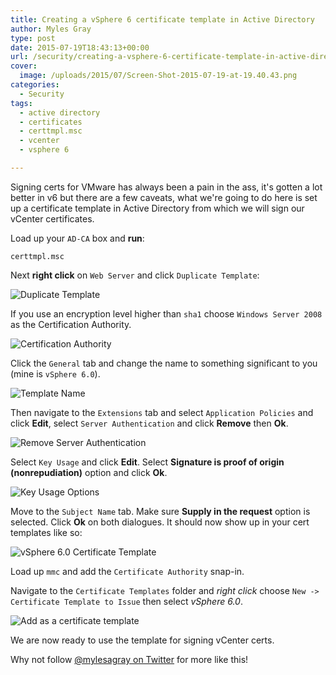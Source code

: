 ```yaml
---
title: Creating a vSphere 6 certificate template in Active Directory
author: Myles Gray
type: post
date: 2015-07-19T18:43:13+00:00
url: /security/creating-a-vsphere-6-certificate-template-in-active-directory/
cover:
  image: /uploads/2015/07/Screen-Shot-2015-07-19-at-19.40.43.png
categories:
  - Security
tags:
  - active directory
  - certificates
  - certtmpl.msc
  - vcenter
  - vsphere 6

---
```

Signing certs for VMware has always been a pain in the ass, it's gotten a lot better in v6 but there are a few caveats, what we're going to do here is set up a certificate template in Active Directory from which we will sign our vCenter certificates.

Load up your `AD-CA` box and **run**:

    certtmpl.msc
    

Next **right click** on `Web Server` and click `Duplicate Template`:

![Duplicate Template][1] 

If you use an encryption level higher than `sha1` choose `Windows Server 2008` as the Certification Authority.

![Certification Authority][2] 

Click the `General` tab and change the name to something significant to you (mine is `vSphere 6.0`).

![Template Name][3] 

Then navigate to the `Extensions` tab and select `Application Policies` and click **Edit**, select `Server Authentication` and click **Remove** then **Ok**.

![Remove Server Authentication][4] 

Select `Key Usage` and click **Edit**. Select **Signature is proof of origin (nonrepudiation)** option and click **Ok**.

![Key Usage Options][5] 

Move to the `Subject Name` tab. Make sure **Supply in the request** option is selected. Click **Ok** on both dialogues. It should now show up in your cert templates like so:

![vSphere 6.0 Certificate Template][6] 

Load up `mmc` and add the `Certificate Authority` snap-in.

Navigate to the `Certificate Templates` folder and _right click_ choose `New -> Certificate Template to Issue` then select _vSphere 6.0_.

![Add as a certificate template][7] 

We are now ready to use the template for signing vCenter certs.

Why not follow [@mylesagray on Twitter][8] for more like this!

 [1]: /uploads/2015/07/Screen-Shot-2015-07-19-at-19.22.13.png
 [2]: /uploads/2015/07/Screen-Shot-2015-07-19-at-19.33.36.png
 [3]: /uploads/2015/07/Screen-Shot-2015-07-19-at-19.33.30.png
 [4]: /uploads/2015/07/Screen-Shot-2015-07-19-at-19.33.54.png
 [5]: /uploads/2015/07/Screen-Shot-2015-07-19-at-19.39.02.png
 [6]: /uploads/2015/07/Screen-Shot-2015-07-19-at-19.40.43.png
 [7]: /uploads/2015/07/Screen-Shot-2015-07-19-at-19.51.03.png
 [8]: https://twitter.com/mylesagray